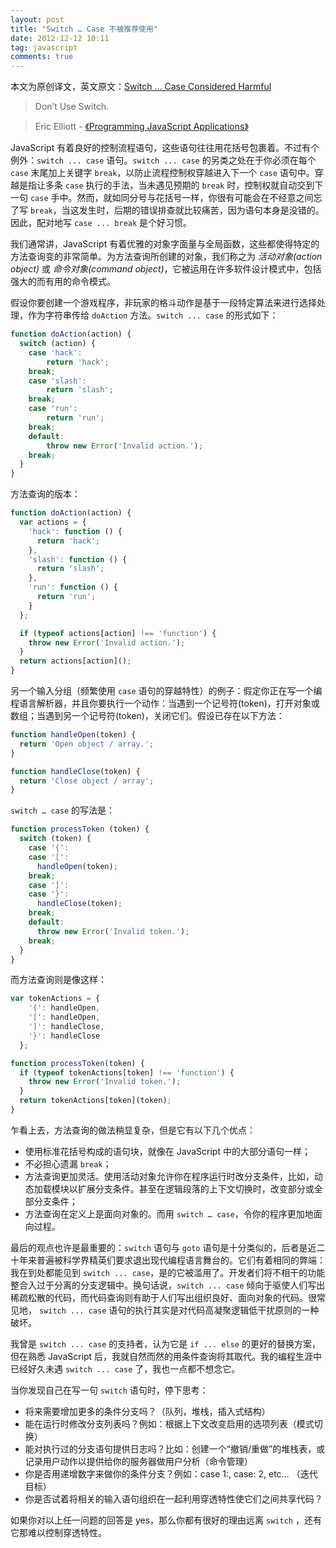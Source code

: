 ```yaml
---
layout: post
title: "Switch … Case 不被推荐使用"
date: 2012-12-12 10:11
tag: javascript
comments: true
---
```


本文为原创译文，英文原文：[Switch … Case Considered Harmful](http://ericleads.com/2012/12/switch-case-considered-harmful/)

> Don’t Use Switch.

> Eric Elliott - [《Programming JavaScript Applications》](http://shop.oreilly.com/product/0636920024231.do)

JavaScript 有着良好的控制流程语句，这些语句往往用花括号包裹着。不过有个例外：`switch ... case` 语句。`switch ... case` 的另类之处在于你必须在每个 `case` 末尾加上关键字 `break`，以防止流程控制权穿越进入下一个 `case` 语句中。穿越是指让多条 `case` 执行的手法，当未遇见预期的 `break` 时，控制权就自动交到下一句 `case` 手中。然而，就如同分号与花括号一样，你很有可能会在不经意之间忘了写 `break`，当这发生时，后期的错误排查就比较痛苦，因为语句本身是没错的。因此，配对地写 `case ... break` 是个好习惯。

我们通常讲，JavaScript 有着优雅的对象字面量与全局函数，这些都使得特定的方法查询变的非常简单。为方法查询所创建的对象，我们称之为 *活动对象(action object)* 或 *命令对象(command object)*，它被运用在许多软件设计模式中，包括强大的而有用的命令模式。

假设你要创建一个游戏程序，非玩家的格斗动作是基于一段特定算法来进行选择处理，作为字符串传给 `doAction` 方法。`switch ... case` 的形式如下：

``` js
function doAction(action) {
  switch (action) {
    case 'hack':
        return 'hack';
    break;
    case 'slash':
        return 'slash';
    break;
    case 'run':
        return 'run';
    break;
    default:
        throw new Error('Invalid action.');
    break;
  }
}
```

方法查询的版本：

``` js
function doAction(action) {
  var actions = {
    'hack': function () {
      return 'hack';
    },
    'slash': function () {
      return 'slash';
    },
    'run': function () {
      return 'run';
    }
  };

  if (typeof actions[action] !== 'function') {
    throw new Error('Invalid action.');
  }
  return actions[action]();
}
```

另一个输入分组（频繁使用 `case` 语句的穿越特性）的例子：假定你正在写一个编程语言解析器，并且你要执行一个动作：当遇到一个记号符(token)，打开对象或数组；当遇到另一个记号符(token)，关闭它们。假设已存在以下方法：

``` js
function handleOpen(token) {
  return 'Open object / array.';
}

function handleClose(token) {
  return 'Close object / array';
}
```

`switch … case` 的写法是：

``` js
function processToken (token) {
  switch (token) {
    case '{':
    case '[':
      handleOpen(token);
    break;
    case ']':
    case '}':
      handleClose(token);
    break;
    default:
      throw new Error('Invalid token.');
    break;
  }
}
```

而方法查询则是像这样：

``` js
var tokenActions = {
    '{': handleOpen,
    '[': handleOpen,
    ']': handleClose,
    '}': handleClose
  };

function processToken(token) {
  if (typeof tokenActions[token] !== 'function') {
    throw new Error('Invalid token.');
  }
  return tokenActions[token](token);
}
```

乍看上去，方法查询的做法稍显复杂，但是它有以下几个优点：

- 使用标准花括号构成的语句块，就像在 JavaScript 中的大部分语句一样；
- 不必担心遗漏 `break`；
- 方法查询更加灵活。使用活动对象允许你在程序运行时改分支条件，比如，动态加载模块以扩展分支条件。甚至在逻辑段落的上下文切换时，改变部分或全部分支条件；
- 方法查询在定义上是面向对象的。而用 `switch … case`，令你的程序更加地面向过程。

最后的观点也许是最重要的：`switch` 语句与 `goto` 语句是十分类似的，后者是近二十年来普遍被科学界精英们要求退出现代编程语言舞台的。它们有着相同的弊端：我在到处都能见到 `switch ... case`，是的它被滥用了。开发者们将不相干的功能整合入过于分离的分支逻辑中。换句话说，`switch ... case` 倾向于驱使人们写出稀疏松散的代码，而代码查询则有助于人们写出组织良好、面向对象的代码。很常见地， `switch ... case` 语句的执行其实是对代码高凝聚逻辑低干扰原则的一种破坏。

我曾是 `switch ... case` 的支持者，认为它是 `if ... else` 的更好的替换方案，但在熟悉 JavaScript 后，我就自然而然的用条件查询将其取代。我的编程生涯中已经好久未遇 `switch ... case` 了，我也一点都不想念它。

当你发现自己在写一句 `switch` 语句时，停下思考：

- 将来需要增加更多的条件分支吗？（队列，堆栈，插入式结构）
- 能在运行时修改分支列表吗？例如：根据上下文改变启用的选项列表（模式切换）
- 能对执行过的分支语句提供日志吗？比如：创建一个“撤销/重做”的堆栈表，或记录用户动作以提供给你的服务器做用户分析（命令管理）
- 你是否用递增数字来做你的条件分支？例如：case 1:, case: 2, etc… （迭代目标）
- 你是否试着将相关的输入语句组织在一起利用穿透特性使它们之间共享代码？

如果你对以上任一问题的回答是 yes，那么你都有很好的理由远离 `switch` ，还有它那难以控制穿透特性。